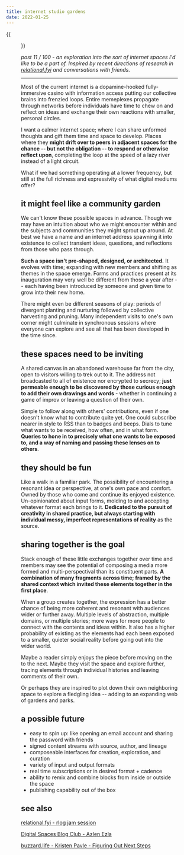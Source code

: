 ```yaml
---
title: internet studio gardens
date: 2022-01-25
---
```


{{<figure src="/Pasted image 20220122201011.png" caption="Leander, TX from my hammock">}}

_post 11 / 100 - an exploration into the sort of internet spaces I'd like to be a part of. Inspired by recent directions of research in [relational.fyi](https://relational.fyi) and conversations with friends._

---

Most of the current internet is a dopamine-hooked fully-immersive casino with information access putting our collective brains into frenzied loops. Entire memeplexes propagate through networks before individuals have time to chew on and reflect on ideas and exchange their own reactions with smaller, personal circles.

I want a calmer internet space; where I can share unformed thoughts and gift them time and space to develop. Places where they **might drift over to peers in adjacent spaces for the chance -- but not the obligation -- to respond or otherwise reflect upon**, completing the loop at the speed of a lazy river instead of a light circuit.

What if we had something operating at a lower frequency, but still at the full richness and expressivity of what digital mediums offer?

## it might feel like a community garden

We can't know these possible spaces in advance. Though we may have an intuition about who we might encounter within and the subjects and communities they might sprout up around. At best we have a name and an internet address spawning it into existence to collect transient ideas, questions, and reflections from those who pass through.

**Such a space isn't pre-shaped, designed, or architected.** It evolves with time; expanding with new members and shifting as themes in the space emerge. Forms and practices present at its inauguration may very well be different from those a year after -- each having been introduced by someone and given time to grow into their new home.

There might even be different seasons of play: periods of divergent planting and nurturing followed by collective harvesting and pruning. Many independent visits to one's own corner might culminate in synchronous sessions where everyone can explore and see all that has been developed in the time since.

## these spaces need to be inviting

A shared canvas in an abandoned warehouse far from the city, open to visitors willing to trek out to it. The address not broadcasted to all of existence nor encrypted to secrecy; **just permeable enough to be discovered by those curious enough to add their own drawings and words** - whether in continuing a game of improv or leaving a question of their own.

Simple to follow along with others' contributions, even if one doesn't know what to contribute quite yet. One could subscribe nearer in style to RSS than to badges and beeps. Dials to tune what wants to be received, how often, and in what form. **Queries to hone in to precisely what one wants to be exposed to, and a way of naming and passing these lenses on to others**.

## they should be fun

Like a walk in a familiar park. The possibility of encountering a resonant idea or perspective, at one's own pace and comfort. Owned by those who come and continue its enjoyed existence. Un-opinionated about input forms, molding to and accepting whatever format each brings to it. **Dedicated to the pursuit of creativity in shared practice, but always starting with individual messy, imperfect representations of reality** as the source.

## sharing together is the goal

Stack enough of these little exchanges together over time and members may see the potential of composing a media more formed and multi-perspectival than its constituent parts. **A combination of many fragments across time; framed by the shared context which invited these elements together in the first place**.

When a group creates together, the expression has a better chance of being more coherent and resonant with audiences wider or further away. Multiple levels of abstraction, multiple domains, or multiple stories; more ways for more people to connect with the contents and ideas within. It also has a higher probability of existing as the elements had each been exposed to a smaller, quieter social reality before going out into the wider world.

Maybe a reader simply enjoys the piece before moving on the to the next. Maybe they visit the space and explore further, tracing elements through individual histories and leaving comments of their own.

Or perhaps they are inspired to plot down their own neighboring space to explore a fledgling idea -- adding to an expanding web of gardens and parks.

## a possible future

- easy to spin up: like opening an email account and sharing the password with friends
- signed content streams with source, author, and lineage
- composeable interfaces for creation, exploration, and curation
- variety of input and output formats
- real time subscriptions or in desired format + cadence
- ability to remix and combine blocks from inside or outside the space
- publishing capability out of the box

## see also

[relational.fyi - rlog jam session](https://youtu.be/_t8H0vYFlqk)

[Digital Spaces Blog Club - Azlen Ezla](https://new.azlen.me/writing/digital-spaces-blog-club/)

[buzzard.life - Kristen Pavle - Figuring Out Next Steps](https://buzzard.life/posts/kristen/2021-07-22-21-next-steps)
